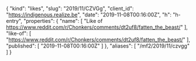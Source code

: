 {
  "kind": "likes",
  "slug": "2019/11/CZVGg",
  "client_id": "https://indigenous.realize.be",
  "date": "2019-11-08T00:16:00Z",
  "h": "h-entry",
  "properties": {
    "name": [
      "Like of https://www.reddit.com/r/Chonkers/comments/dt2uf8/fatten_the_beast/"
    ],
    "like-of": [
      "https://www.reddit.com/r/Chonkers/comments/dt2uf8/fatten_the_beast/"
    ],
    "published": [
      "2019-11-08T00:16:00Z"
    ]
  },
  "aliases": [
    "/mf2/2019/11/czvgg"
  ]
}
